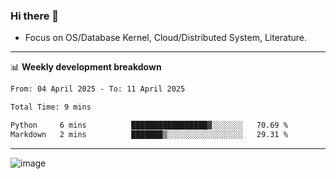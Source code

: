 ### Hi there 👋
<!-- * Daily Meditation via Leetcode/Competitive-Programming. -->
* Focus on OS/Database Kernel, Cloud/Distributed System, Literature.

-------

📊 **Weekly development breakdown**
<!--START_SECTION:waka-->

```txt
From: 04 April 2025 - To: 11 April 2025

Total Time: 9 mins

Python     6 mins          █████████████████▓░░░░░░░   70.69 %
Markdown   2 mins          ███████▒░░░░░░░░░░░░░░░░░   29.31 %
```

<!--END_SECTION:waka-->

-------

<!-- [![Leetcode Stats](https://leetcard.jacoblin.cool/hzhang413?font=Fira+Mono)](https://leetcode.com/fxrc) -->
![image](./cyberpunk-ghost-in-the-shell.gif)
<!--![image](./gis-archive.png)-->
